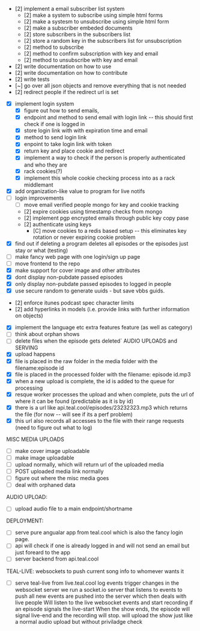 - [2] implement a email subscriber list system
	- [2] make a system to subscribe using simple html forms
	- [2] make a systesm to unsubscribe using simple html form
	- [2] make a subscriber embeded documents
	- [2] store subscribers in the subscribers list
	- [2] store a random key in the subscribers list for unsubscription
	- [2] method to subscribe
	- [2] method to confirm subscription with key and email
	- [2] method to unsubscribe with key and email
- [2] write documentation on how to use
- [2] write documentation on how to contribute
- [2] write tests
- [~] go over all json objects and remove everything that is not needed
- [2] redirect people if the redirect url is set
- [x] implement login system
	- [x] figure out how to send emails, 
	- [x] endpoint and method to send email with login link -- this should first check if one is logged in
	- [x] store login link with with expiration time and email
	- [x] method to send login link
	- [x] enpoint to take login link with token
	- [x] return key and place cookie and redirect
	- [x] implement a way to check if the person is properly authenticated and who they are
	- [x] rack cookies(?)
	- [x] implement this whole cookie checking process into as a rack middlemant 
- [x] add organization-like value to program for live notifs
- [ ] login improvements
	- [ ] move email verified people mongo for key and cookie tracking
	- [2] expire cookies using timestamp checks from mongo
	- [2] implement pgp encrypted emails through public key copy pase
  - [2] authenticate using keys
	- [C] move cookies to a redis based setup -- this eliminates key rotation or never expiring cookie problem
- [x] find out if deleting a program deletes all episodes or the episodes just stay or what (testing)
- [ ] make fancy web page with one login/sign up page 
- [ ] move frontend to the repo
- [x] make support for cover image and other attributes
- [x] dont display non-pubdate passed episodes
- [x] only display non-pubdate passed episodes to logged in people
- [x] use secure random to generate uuids - but save vbbs guids.
- [2] enforce itunes podcast spec character limits
- [2] add hyperlinks in models (i.e. provide links with further information on objects)
- [x] implement the language etc extra features feature (as well as category)
- [ ] think about orphan shows
- [ ] delete files when the episode gets deleted`
AUDIO UPLOADS and SERVING
- [x] upload happens
- [x] file is placed in the raw folder in the media folder with the filename:episode id
- [x] file is placed in the processed folder with the filename: episode id.mp3
- [x] when a new upload is complete, the id is added to the queue for processing
- [x] resque worker processes the upload and when complete, puts the url of where it can be found (predictable as it is by id)
- [x] there is a url like api.teal.cool/episodes/23232323.mp3 which returns the file (for now --  will see if its a perf problem)
- [x] this url also records all accesses to the file with their range requests (need to figure out what to log)

MISC MEDIA UPLOADS
- [ ] make cover image uploadable
- [ ] make image uploadable
- [ ] upload normally, which will return url of the uploaded media
- [ ] POST uploaded media link normally
- [ ] figure out where the misc media goes
- [ ] deal with orphaned data

AUDIO UPLOAD:
- [ ] upload audio file to a main endpoint/shortname

DEPLOYMENT:
- [ ] serve pure angualar app from teal.cool which is also the fancy login page.
- [ ] api will check if one is already logged in and will not send an email but just foreard to the app
- [ ] server backend from api.teal.cool

TEAL-LIVE:
websockets to push current song info to whomever wants it
- [ ] serve teal-live from live.teal.cool
log events trigger changes in the websocket server
we run a socket.io server that listens to events to push
all new events are pushed into the server which then deals with live people
Will listen to the live websocket events and start recording if an episode signals the live-start
When the show ends, the episode will signal live-end and the recording will stop.
will upload the show just like a normal audio upload but without priviladge check

